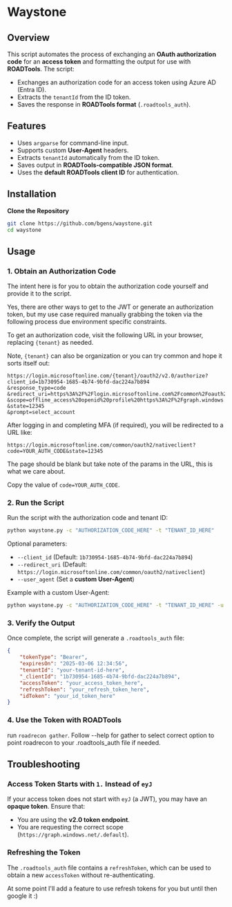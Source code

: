 # Waystone

## Overview

This script automates the process of exchanging an **OAuth authorization code** for an **access token** and formatting the output for use with **ROADTools**. The script:
- Exchanges an authorization code for an access token using Azure AD (Entra ID).
- Extracts the `tenantId` from the ID token.
- Saves the response in **ROADTools format** (`.roadtools_auth`).

## Features

- Uses `argparse` for command-line input.
- Supports custom **User-Agent** headers.
- Extracts `tenantId` automatically from the ID token.
- Saves output in **ROADTools-compatible JSON format**.
- Uses the **default ROADTools client ID** for authentication.

## Installation

**Clone the Repository**
   ```bash
   git clone https://github.com/bgens/waystone.git
   cd waystone
   ```

## Usage

### 1. Obtain an Authorization Code

The intent here is for you to obtain the authorization code yourself and provide it to the script. 

Yes, there are other ways to get to the JWT or generate an authorization token, but my use case required
manually grabbing the token via the following process due environment specific constraints. 

To get an authorization code, visit the following URL in your browser, replacing `{tenant}` as needed. 

Note, `{tenant}` can also be organization or you can try common and hope it sorts itself out:

```
https://login.microsoftonline.com/{tenant}/oauth2/v2.0/authorize?
client_id=1b730954-1685-4b74-9bfd-dac224a7b894
&response_type=code
&redirect_uri=https%3A%2F%2Flogin.microsoftonline.com%2Fcommon%2Foauth2%2Fnativeclient
&scope=offline_access%20openid%20profile%20https%3A%2F%2Fgraph.windows.net%2F.default
&state=12345
&prompt=select_account
```

After logging in and completing MFA (if required), you will be redirected to a URL like:

```
https://login.microsoftonline.com/common/oauth2/nativeclient?code=YOUR_AUTH_CODE&state=12345
```

The page should be blank but take note of the params in the URL, this is what we care about.

Copy the value of `code=YOUR_AUTH_CODE`.

### 2. Run the Script

Run the script with the authorization code and tenant ID:

```bash
python waystone.py -c "AUTHORIZATION_CODE_HERE" -t "TENANT_ID_HERE"
```

Optional parameters:
- `--client_id` (Default: `1b730954-1685-4b74-9bfd-dac224a7b894`)
- `--redirect_uri` (Default: `https://login.microsoftonline.com/common/oauth2/nativeclient`)
- `--user_agent` (Set a **custom User-Agent**)

Example with a custom User-Agent:

```bash
python waystone.py -c "AUTHORIZATION_CODE_HERE" -t "TENANT_ID_HERE" -u "CustomUserAgent/1.0"
```

### 3. Verify the Output

Once complete, the script will generate a `.roadtools_auth` file:

```json
{
    "tokenType": "Bearer",
    "expiresOn": "2025-03-06 12:34:56",
    "tenantId": "your-tenant-id-here",
    "_clientId": "1b730954-1685-4b74-9bfd-dac224a7b894",
    "accessToken": "your_access_token_here",
    "refreshToken": "your_refresh_token_here",
    "idToken": "your_id_token_here"
}
```

### 4. Use the Token with ROADTools

run `roadrecon gather`. Follow --help for gather to select correct option to point roadrecon to your .roadtools_auth file if needed.


## Troubleshooting

### Access Token Starts with `1.` Instead of `eyJ`
If your access token does not start with `eyJ` (a JWT), you may have an **opaque token**. Ensure that:
- You are using the **v2.0 token endpoint**.
- You are requesting the correct scope (`https://graph.windows.net/.default`).

### Refreshing the Token
The `.roadtools_auth` file contains a `refreshToken`, which can be used to obtain a new `accessToken` without re-authenticating.

At some point I'll add a feature to use refresh tokens for you but until then google it :)
